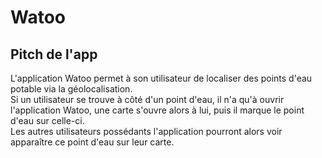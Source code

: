 # Watoo
## Pitch de l'app

L'application Watoo permet à son utilisateur de localiser des points d'eau potable via la géolocalisation.<br/>
Si un utilisateur se trouve à côté d'un point d'eau, il n'a qu'à ouvrir l'application Watoo, une carte s'ouvre alors à lui, puis il marque le point d'eau sur celle-ci.<br/>
Les autres utilisateurs possédants l'application pourront alors voir apparaître ce point d'eau sur leur carte.

